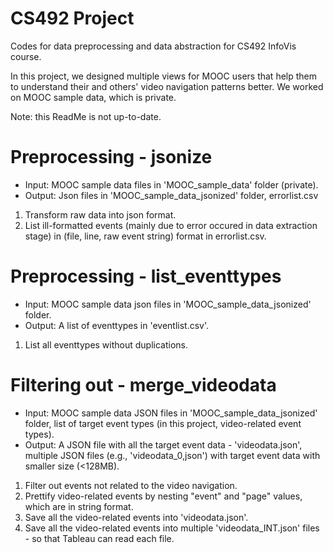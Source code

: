 # CS492 Project

Codes for data preprocessing and data abstraction for CS492 InfoVis course. 

In this project, we designed multiple views for MOOC users that help them to understand their and others' video navigation patterns better. We worked on MOOC sample data, which is private. 

Note: this ReadMe is not up-to-date. 

# Preprocessing - jsonize
  - Input: MOOC sample data files in 'MOOC_sample_data' folder (private).
  - Output: Json files in 'MOOC_sample_data_jsonized' folder, errorlist.csv
  1.  Transform raw data into json format. 
  2.  List ill-formatted events (mainly due to error occured in data extraction stage) in (file, line, raw event string) format in errorlist.csv. 

# Preprocessing - list_eventtypes
  - Input: MOOC sample data json files in 'MOOC_sample_data_jsonized' folder.
  - Output: A list of eventtypes in 'eventlist.csv'.
  1.  List all eventtypes without duplications. 


# Filtering out - merge_videodata 
  - Input: MOOC sample data JSON files in 'MOOC_sample_data_jsonized' folder, list of target event types (in this project, video-related event types).
  - Output: A JSON file with all the target event data - 'videodata.json', multiple JSON files (e.g., 'videodata_0,json') with target event data with smaller size (<128MB).
  1. Filter out events not related to the video navigation.
  2. Prettify video-related events by nesting "event" and "page" values, which are in string format.
  3. Save all the video-related events into 'videodata.json'.
  4. Save all the video-related events into multiple 'videodata_INT.json' files - so that Tableau can read each file. 

